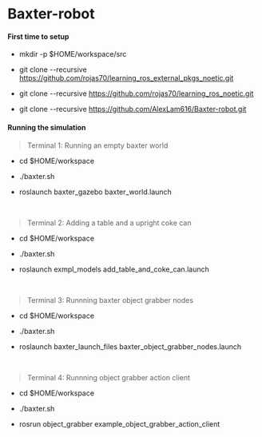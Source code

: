 # Baxter-robot

#### First time to setup

- mkdir -p $HOME/workspace/src

- git clone --recursive https://github.com/rojas70/learning_ros_external_pkgs_noetic.git

- git clone --recursive https://github.com/rojas70/learning_ros_noetic.git

- git clone --recursive https://github.com/AlexLam616/Baxter-robot.git

#### Running the simulation
> Terminal 1: Running an empty baxter world

- cd $HOME/workspace

- ./baxter.sh

- roslaunch baxter_gazebo baxter_world.launch           

<br/>

> Terminal 2: Adding a table and a upright coke can

- cd $HOME/workspace

- ./baxter.sh

- roslaunch exmpl_models add_table_and_coke_can.launch

<br/>

> Terminal 3: Runnning baxter object grabber nodes

- cd $HOME/workspace

- ./baxter.sh

- roslaunch baxter_launch_files baxter_object_grabber_nodes.launch

<br/>

> Terminal 4: Runnning object grabber action client

- cd $HOME/workspace

- ./baxter.sh

- rosrun object_grabber example_object_grabber_action_client
